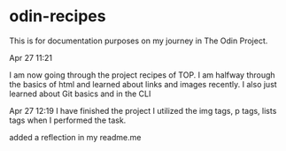 # odin-recipes
This is for documentation purposes on my journey in The Odin Project.

Apr 27 11:21
 
I am now going through the project recipes of TOP.
I am halfway through the basics of html and learned about links and images recently.
I also just learned about Git basics and in the CLI

Apr 27 12:19
I have finished the project
I utilized the img tags, p tags, lists tags when I performed the task.

added a reflection in my readme.me